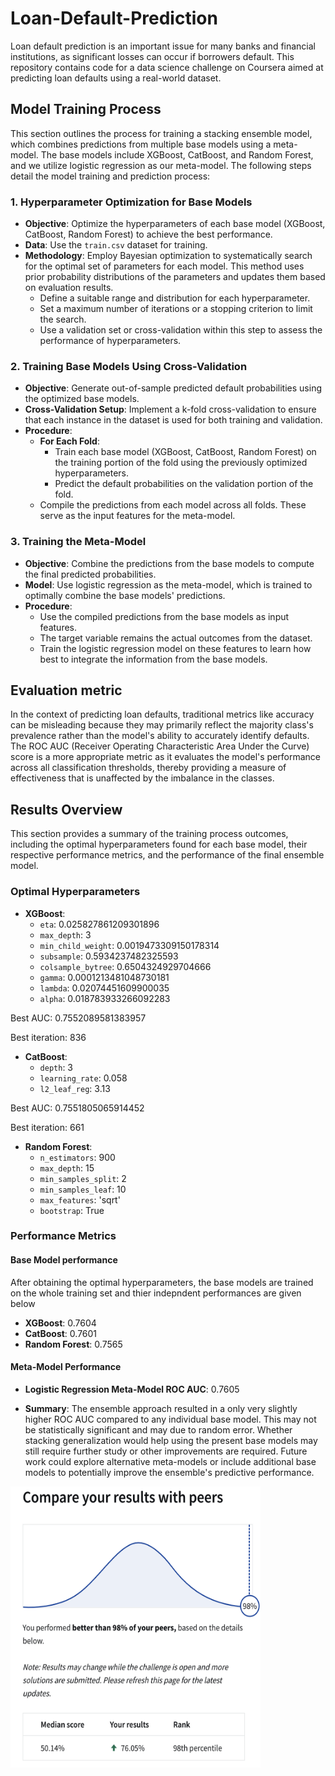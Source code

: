 # Loan-Default-Prediction

Loan default prediction is an important issue for many banks and financial institutions, as significant losses can occur if borrowers default. This repository contains code for a data science challenge on Coursera aimed at predicting loan defaults using a real-world dataset. 


## Model Training Process

This section outlines the process for training a stacking ensemble model, which combines predictions from multiple base models using a meta-model. The base models include XGBoost, CatBoost, and Random Forest, and we utilize logistic regression as our meta-model. The following steps detail the model training and prediction process:

### 1. Hyperparameter Optimization for Base Models

- **Objective**: Optimize the hyperparameters of each base model (XGBoost, CatBoost, Random Forest) to achieve the best performance.
- **Data**: Use the `train.csv` dataset for training.
- **Methodology**: Employ Bayesian optimization to systematically search for the optimal set of parameters for each model. This method uses prior probability distributions of the parameters and updates them based on evaluation results.
  - Define a suitable range and distribution for each hyperparameter.
  - Set a maximum number of iterations or a stopping criterion to limit the search.
  - Use a validation set or cross-validation within this step to assess the performance of hyperparameters.

### 2. Training Base Models Using Cross-Validation

- **Objective**: Generate out-of-sample predicted default probabilities using the optimized base models.
- **Cross-Validation Setup**: Implement a k-fold cross-validation to ensure that each instance in the dataset is used for both training and validation. 
- **Procedure**:
  - **For Each Fold**:
    - Train each base model (XGBoost, CatBoost, Random Forest) on the training portion of the fold using the previously optimized hyperparameters.
    - Predict the default probabilities on the validation portion of the fold.
  - Compile the predictions from each model across all folds. These serve as the input features for the meta-model.

### 3. Training the Meta-Model

- **Objective**: Combine the predictions from the base models to compute the final predicted probabilities.
- **Model**: Use logistic regression as the meta-model, which is trained to optimally combine the base models' predictions.
- **Procedure**:
  - Use the compiled predictions from the base models as input features.
  - The target variable remains the actual outcomes from the dataset.
  - Train the logistic regression model on these features to learn how best to integrate the information from the base models.







## Evaluation metric
In the context of predicting loan defaults, traditional metrics like accuracy can be misleading because they may primarily reflect the majority class's prevalence rather than the model's ability to accurately identify defaults. The ROC AUC (Receiver Operating Characteristic Area Under the Curve) score is a more appropriate metric as it evaluates the model's performance across all classification thresholds, thereby providing a measure of effectiveness that is unaffected by the imbalance in the classes. 

<!-- Also, correctly identifying potential defaulters is crucial because failures to do so can lead to significant financial losses. Thus, the recall(true positive rate) is another important metric that we would like to optimize. -->



## Results Overview

This section provides a summary of the training process outcomes, including the optimal hyperparameters found for each base model, their respective performance metrics, and the performance of the final ensemble model.

### Optimal Hyperparameters

- **XGBoost**:
  - `eta`: 0.025827861209301896
  - `max_depth`: 3
  - `min_child_weight`: 0.0019473309150178314
  - `subsample`: 0.5934237482325593
  - `colsample_bytree`: 0.6504324929704666
  - `gamma`: 0.0001213481048730181
  - `lambda`: 0.02074451609900035
  - `alpha`: 0.018783933266092283
  
Best AUC:  0.7552089581383957

Best iteration:  836


- **CatBoost**:
  - `depth`: 3
  - `learning_rate`: 0.058
  - `l2_leaf_reg`: 3.13

Best AUC:  0.7551805065914452

Best iteration:  661

- **Random Forest**:
  - `n_estimators`: 900
  - `max_depth`: 15
  - `min_samples_split`: 2
  - `min_samples_leaf`: 10
  - `max_features`: 'sqrt'
  - `bootstrap`: True

### Performance Metrics

#### Base Model performance

After obtaining the optimal hyperparameters, the base models are trained on the whole training set and thier indepndent performances are given below

- **XGBoost**: 0.7604
- **CatBoost**: 0.7601
- **Random Forest**: 0.7565

#### Meta-Model Performance

- **Logistic Regression Meta-Model ROC AUC**: 0.7605

- **Summary**: The ensemble approach resulted in a only very slightly higher ROC AUC compared to any individual base model. This may not be statistically significant and may due to random error. Whether stacking generalization would help using the present base models may still require further study or other improvements are required. Future work could explore alternative meta-models or include additional base models to potentially improve the ensemble's predictive performance.

<img src="./result_.png" width="400" height="450" alt="result">

